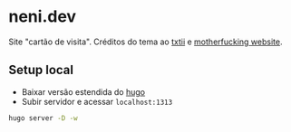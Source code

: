 # neni.dev

Site "cartão de visita". Créditos do tema ao [txtii](https://txti.es/) e [motherfucking website](https://motherfuckingwebsite.com/).

## Setup local

- Baixar versão estendida do [hugo](https://github.com/gohugoio/hugo/releases)
- Subir servidor e acessar ``localhost:1313``
```sh
hugo server -D -w
```
